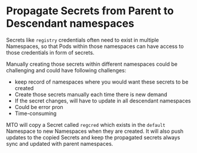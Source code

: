 # Propagate Secrets from Parent to Descendant namespaces


Secrets like `registry` credentials often need to exist in multiple
Namespaces, so that Pods within those namespaces can have access to those credentials in form of secrets. 

Manually creating those secrets within different namespaces could be challenging and could have following challenges:
- keep record of namespaces where you would want these secrets to be created
- Create those secrets manually each time there is new demand
- If the secret changes, will have to update in all descendant namespaces
- Could be error pron
- Time-consuming

MTO will copy a Secret called `regcred` which exists in the `default` Namespace to
new Namespaces when they are created. 
It will also push updates to the copied Secrets and keep the propagated secrets always sync and updated with parent namespaces.
